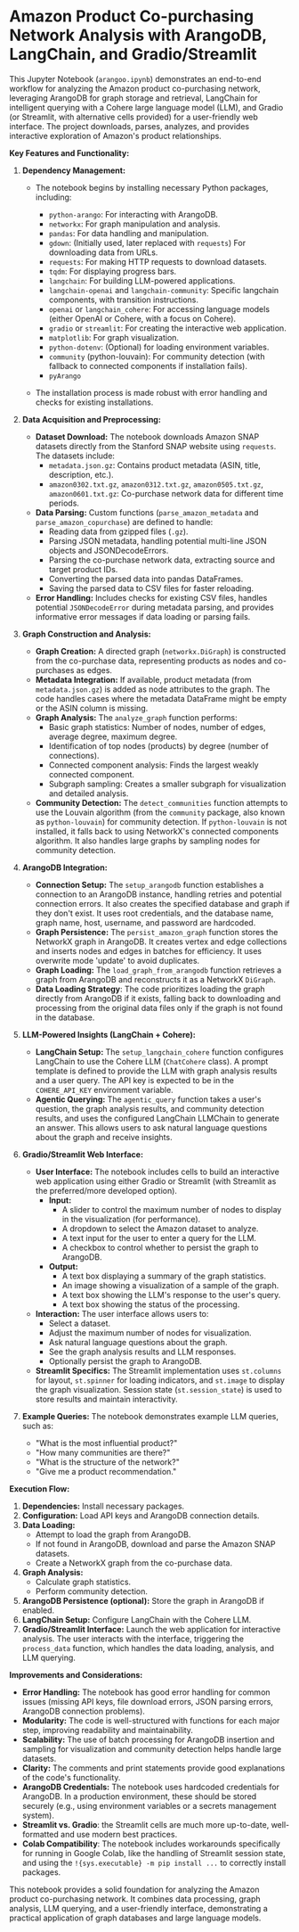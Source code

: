 # Amazon Product Co-purchasing Network Analysis with ArangoDB, LangChain, and Gradio/Streamlit

This Jupyter Notebook (`arangoo.ipynb`) demonstrates an end-to-end workflow for analyzing the Amazon product co-purchasing network, leveraging ArangoDB for graph storage and retrieval, LangChain for intelligent querying with a Cohere large language model (LLM), and Gradio (or Streamlit, with alternative cells provided) for a user-friendly web interface.  The project downloads, parses, analyzes, and provides interactive exploration of Amazon's product relationships.

**Key Features and Functionality:**

1.  **Dependency Management:**
    *   The notebook begins by installing necessary Python packages, including:
        *   `python-arango`: For interacting with ArangoDB.
        *   `networkx`: For graph manipulation and analysis.
        *   `pandas`: For data handling and manipulation.
        *   `gdown`: (Initially used, later replaced with `requests`) For downloading data from URLs.
        *   `requests`: For making HTTP requests to download datasets.
        *   `tqdm`: For displaying progress bars.
        *   `langchain`: For building LLM-powered applications.
        *   `langchain-openai` and `langchain-community`: Specific langchain components, with transition instructions.
        *   `openai` or `langchain_cohere`: For accessing language models (either OpenAI or Cohere, with a focus on Cohere).
        *   `gradio` or `streamlit`: For creating the interactive web application.
        *   `matplotlib`: For graph visualization.
        *   `python-dotenv`: (Optional) for loading environment variables.
        *    `community` (python-louvain): For community detection (with fallback to connected components if installation fails).
        *   `pyArango`

    *   The installation process is made robust with error handling and checks for existing installations.

2.  **Data Acquisition and Preprocessing:**
    *   **Dataset Download:** The notebook downloads Amazon SNAP datasets directly from the Stanford SNAP website using `requests`. The datasets include:
        *   `metadata.json.gz`: Contains product metadata (ASIN, title, description, etc.).
        *   `amazon0302.txt.gz`, `amazon0312.txt.gz`, `amazon0505.txt.gz`, `amazon0601.txt.gz`:  Co-purchase network data for different time periods.
    *   **Data Parsing:** Custom functions (`parse_amazon_metadata` and `parse_amazon_copurchase`) are defined to handle:
        *   Reading data from gzipped files (`.gz`).
        *   Parsing JSON metadata, handling potential multi-line JSON objects and JSONDecodeErrors.
        *   Parsing the co-purchase network data, extracting source and target product IDs.
        *   Converting the parsed data into pandas DataFrames.
        *   Saving the parsed data to CSV files for faster reloading.
    *   **Error Handling:** Includes checks for existing CSV files, handles potential `JSONDecodeError` during metadata parsing, and provides informative error messages if data loading or parsing fails.

3.  **Graph Construction and Analysis:**
    *   **Graph Creation:** A directed graph (`networkx.DiGraph`) is constructed from the co-purchase data, representing products as nodes and co-purchases as edges.
    *   **Metadata Integration:** If available, product metadata (from `metadata.json.gz`) is added as node attributes to the graph.  The code handles cases where the metadata DataFrame might be empty or the ASIN column is missing.
    *   **Graph Analysis:** The `analyze_graph` function performs:
        *   Basic graph statistics: Number of nodes, number of edges, average degree, maximum degree.
        *   Identification of top nodes (products) by degree (number of connections).
        *   Connected component analysis: Finds the largest weakly connected component.
        *   Subgraph sampling: Creates a smaller subgraph for visualization and detailed analysis.
    *   **Community Detection:** The `detect_communities` function attempts to use the Louvain algorithm (from the `community` package, also known as `python-louvain`) for community detection.  If `python-louvain` is not installed, it falls back to using NetworkX's connected components algorithm.  It also handles large graphs by sampling nodes for community detection.

4.  **ArangoDB Integration:**
    *   **Connection Setup:** The `setup_arangodb` function establishes a connection to an ArangoDB instance, handling retries and potential connection errors. It also creates the specified database and graph if they don't exist. It uses root credentials, and the database name, graph name, host, username, and password are hardcoded.
    *   **Graph Persistence:** The `persist_amazon_graph` function stores the NetworkX graph in ArangoDB.  It creates vertex and edge collections and inserts nodes and edges in batches for efficiency. It uses overwrite mode 'update' to avoid duplicates.
    *   **Graph Loading:** The `load_graph_from_arangodb` function retrieves a graph from ArangoDB and reconstructs it as a NetworkX `DiGraph`.
    * **Data Loading Strategy**: The code prioritizes loading the graph directly from ArangoDB if it exists, falling back to downloading and processing from the original data files only if the graph is not found in the database.

5.  **LLM-Powered Insights (LangChain + Cohere):**
    *   **LangChain Setup:** The `setup_langchain_cohere` function configures LangChain to use the Cohere LLM (`ChatCohere` class). A prompt template is defined to provide the LLM with graph analysis results and a user query.  The API key is expected to be in the `COHERE_API_KEY` environment variable.
    *   **Agentic Querying:** The `agentic_query` function takes a user's question, the graph analysis results, and community detection results, and uses the configured LangChain LLMChain to generate an answer.  This allows users to ask natural language questions about the graph and receive insights.

6.  **Gradio/Streamlit Web Interface:**
    *   **User Interface:** The notebook includes cells to build an interactive web application using either Gradio or Streamlit (with Streamlit as the preferred/more developed option).
        *   **Input:**
            *   A slider to control the maximum number of nodes to display in the visualization (for performance).
            *   A dropdown to select the Amazon dataset to analyze.
            *   A text input for the user to enter a query for the LLM.
            *   A checkbox to control whether to persist the graph to ArangoDB.
        *   **Output:**
            *   A text box displaying a summary of the graph statistics.
            *   An image showing a visualization of a sample of the graph.
            *   A text box showing the LLM's response to the user's query.
            *   A text box showing the status of the processing.
    *   **Interaction:** The user interface allows users to:
        *   Select a dataset.
        *   Adjust the maximum number of nodes for visualization.
        *   Ask natural language questions about the graph.
        *   See the graph analysis results and LLM responses.
        *   Optionally persist the graph to ArangoDB.
    *   **Streamlit Specifics:** The Streamlit implementation uses `st.columns` for layout, `st.spinner` for loading indicators, and `st.image` to display the graph visualization. Session state (`st.session_state`) is used to store results and maintain interactivity.

7.  **Example Queries:**  The notebook demonstrates example LLM queries, such as:
    *   "What is the most influential product?"
    *   "How many communities are there?"
    *   "What is the structure of the network?"
    *   "Give me a product recommendation."

**Execution Flow:**

1.  **Dependencies:** Install necessary packages.
2.  **Configuration:** Load API keys and ArangoDB connection details.
3.  **Data Loading:**
    *   Attempt to load the graph from ArangoDB.
    *   If not found in ArangoDB, download and parse the Amazon SNAP datasets.
    *   Create a NetworkX graph from the co-purchase data.
4.  **Graph Analysis:**
    *   Calculate graph statistics.
    *   Perform community detection.
5.  **ArangoDB Persistence (optional):** Store the graph in ArangoDB if enabled.
6.  **LangChain Setup:** Configure LangChain with the Cohere LLM.
7.  **Gradio/Streamlit Interface:** Launch the web application for interactive analysis.  The user interacts with the interface, triggering the `process_data` function, which handles the data loading, analysis, and LLM querying.

**Improvements and Considerations:**

*   **Error Handling:** The notebook has good error handling for common issues (missing API keys, file download errors, JSON parsing errors, ArangoDB connection problems).
*   **Modularity:** The code is well-structured with functions for each major step, improving readability and maintainability.
*   **Scalability:** The use of batch processing for ArangoDB insertion and sampling for visualization and community detection helps handle large datasets.
*   **Clarity:** The comments and print statements provide good explanations of the code's functionality.
*   **ArangoDB Credentials:** The notebook uses hardcoded credentials for ArangoDB. In a production environment, these should be stored securely (e.g., using environment variables or a secrets management system).
* **Streamlit vs. Gradio**: the Streamlit cells are much more up-to-date, well-formatted and use modern best practices.
* **Colab Compatibility**: The notebook includes workarounds specifically for running in Google Colab, like the handling of Streamlit session state, and using the `!{sys.executable} -m pip install ...` to correctly install packages.

This notebook provides a solid foundation for analyzing the Amazon product co-purchasing network.  It combines data processing, graph analysis, LLM querying, and a user-friendly interface, demonstrating a practical application of graph databases and large language models.
